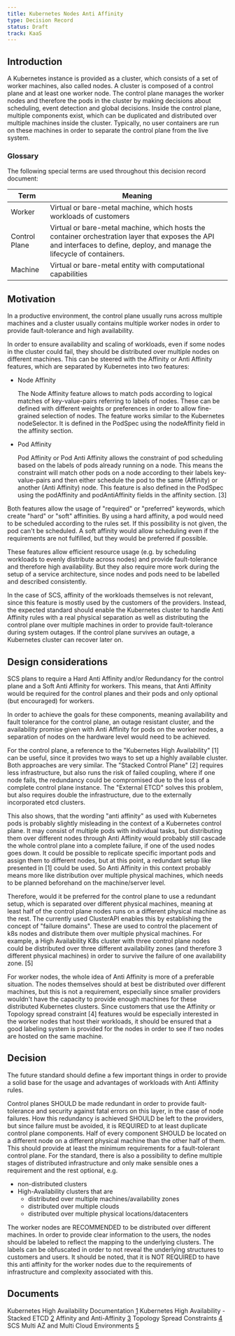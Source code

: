 ```yaml
---
title: Kubernetes Nodes Anti Affinity
type: Decision Record
status: Draft
track: KaaS
---
```


## Introduction

A Kubernetes instance is provided as a cluster, which consists of a set of worker machines, also called nodes.
A cluster is composed of a control plane and at least one worker node.
The control plane manages the worker nodes and therefore the pods in the cluster by making
decisions about scheduling, event detection and global decisions. Inside the control plane,
multiple components exist, which can be duplicated and distributed over multiple machines
inside the cluster. Typically, no user containers are run on these machines in order to
separate the control plane from the live system.

### Glossary

The following special terms are used throughout this decision record document:

| Term | Meaning |
|---|---|
| Worker | Virtual or bare-metal machine, which hosts workloads of customers |
| Control Plane | Virtual or bare-metal machine, which hosts the container orchestration layer that exposes the API and interfaces to define, deploy, and manage the lifecycle of containers. |
| Machine | Virtual or bare-metal entity with computational capabilities |

## Motivation

In a productive environment, the control plane usually runs across multiple machines and
a cluster usually contains multiple worker nodes in order to provide fault-tolerance and
high availability.

In order to ensure availability and scaling of workloads, even if some nodes in the cluster
could fail, they should be distributed over multiple nodes on different machines.
This can be steered with the Affinity or Anti Affinity features, which are separated by
Kubernetes into two features:

- Node Affinity

  The Node Affinity feature allows to match pods according to logical matches of
  key-value-pairs referring to labels of nodes.
  These can be defined with different weights or preferences in order to allow fine-grained
  selection of nodes. The feature works similar to the Kubernetes nodeSelector.
  It is defined in the PodSpec using the nodeAffinity field in the affinity section.

- Pod Affinity

  Pod Affinity or Pod Anti Affinity allows the constraint of pod scheduling based on the
  labels of pods already running on a node.
  This means the constraint will match other pods on a node according to their labels key-value-pairs
  and then either schedule the pod to the same (Affinity) or another (Anti Affinity) node.
  This feature is also defined in the PodSpec using the podAffinity and podAntiAffinity
  fields in the affinity section. [3]

Both features allow the usage of "required" or "preferred" keywords, which create
"hard" or "soft" affinities. By using a hard affinity, a pod would need to be scheduled
according to the rules set. If this possibility is not given, the pod can't be scheduled.
A soft affinity would allow scheduling even if the requirements are not fulfilled, but
they would be preferred if possible.

These features allow efficient resource usage (e.g. by scheduling workloads to evenly
distribute across nodes) and provide fault-tolerance and therefore high availability.
But they also require more work during the setup of a service architecture, since nodes
and pods need to be labelled and described consistently.

In the case of SCS, affinity of the workloads themselves is not relevant, since this
feature is mostly used by the customers of the providers.
Instead, the expected standard should enable the Kubernetes cluster to handle Anti Affinity
rules with a real physical separation as well as distributing the control plane over
multiple machines in order to provide fault-tolerance during system outages.
If the control plane survives an outage, a Kubernetes cluster can recover later on.

## Design considerations

SCS plans to require a Hard Anti Affinity and/or Redundancy for the control plane and
a Soft Anti Affinity for workers. This means, that Anti Affinity would be required for
the control planes and their pods and only optional (but encouraged) for workers.

In order to achieve the goals for these components, meaning availability and fault tolerance
for the control plane, an outage resistant cluster, and the availability
promise given with Anti Affinity for pods on the worker nodes, a separation of nodes
on the hardware level would need to be achieved.

For the control plane, a reference to the "Kubernetes High Availability" [1]
can be useful, since it provides two ways to set up a highly available cluster.
Both approaches are very similar. The "Stacked Control Plane" [2] requires less infrastructure,
but also runs the risk of failed coupling, where if one node fails, the redundancy could be
compromised due to the loss of a complete control plane instance.
The "External ETCD" solves this problem, but also requires double the infrastructure, due
to the externally incorporated etcd clusters.

This also shows, that the wording "anti affinity" as used with Kubernetes pods is probably
slightly misleading in the context of a Kubernetes control plane. It may consist of multiple
pods with individual tasks, but distributing them over different nodes through Anti Affinity
would probably still cascade the whole control plane into a complete failure, if one of
the used nodes goes down. It could be possible to replicate specific important pods and
assign them to different nodes, but at this point, a redundant setup like presented in [1] could be used.
So Anti Affinity in this context probably means more like distribution over multiple
physical machines, which needs to be planned beforehand on the machine/server level.

Therefore, would it be preferred for the control plane to use a redundant setup, which
is separated over different physical machines, meaning at least half of the control plane
nodes runs on a different physical machine as the rest. The currently used ClusterAPI
enables this by establishing the concept of "failure domains". These are used to control
the placement of k8s nodes and distribute them over multiple physical machines.
For example, a High Availability K8s cluster with three control plane nodes could be
distributed over three different availability zones (and therefore 3 different
physical machines) in order to survive the failure of one availability zone. [5]

For worker nodes, the whole idea of Anti Affinity is more of a preferable situation.
The nodes themselves should at best be distributed over different machines, but this
is not a requirement, especially since smaller providers wouldn't have the capacity to
provide enough machines for these distributed Kubernetes clusters. Since customers that
use the Affinity or Topology spread constraint [4] features would be especially interested
in the worker nodes that host their workloads, it should be ensured that a good labeling
system is provided for the nodes in order to see if two nodes are hosted on the same machine.

## Decision

The future standard should define a few important things in order to provide a solid base
for the usage and advantages of workloads with Anti Affinity rules.

Control planes SHOULD be made redundant in order to provide fault-tolerance and security
against fatal errors on this layer, in the case of node failures. How this redundancy
is achieved SHOULD be left to the providers, but since failure must be avoided, it is
REQUIRED to at least duplicate control plane components. Half of every component SHOULD
be located on a different node on a different physical machine than the other half
of them. This should provide at least the minimum requirements for a fault-tolerant control plane.
For the standard, there is also a possibility to define multiple stages of distributed infrastructure
and only make sensible ones a requirement and the rest optional, e.g.

- non-distributed clusters
- High-Availability clusters that are
  - distributed over multiple machines/availability zones
  - distributed over multiple clouds
  - distributed over multiple physical locations/datacenters

The worker nodes are RECOMMENDED to be distributed over different machines. In order to
provide clear information to the users, the nodes should be labeled to reflect the
mapping to the underlying clusters. The labels can be obfuscated in order to not reveal
the underlying structures to customers and users. It should be noted, that it is NOT REQUIRED
to have this anti affinity for the worker nodes due to the requirements of infrastructure
and complexity associated with this.

## Documents

Kubernetes High Availability Documentation [1](https://kubernetes.io/docs/setup/production-environment/tools/kubeadm/high-availability/)
Kubernetes High Availability - Stacked ETCD [2](https://kubernetes.io/docs/setup/production-environment/tools/kubeadm/ha-topology/#stacked-etcd-topology)
Affinity and Anti-Affinity [3](https://kubernetes.io/docs/concepts/scheduling-eviction/assign-pod-node/#affinity-and-anti-affinity)
Topology Spread Constraints [4](https://kubernetes.io/docs/concepts/scheduling-eviction/topology-spread-constraints/)
SCS Multi AZ and Multi Cloud Environments [5](https://github.com/SovereignCloudStack/k8s-cluster-api-provider/blob/main/doc/usage/multi-az-and-multi-cloud-environments.md)
